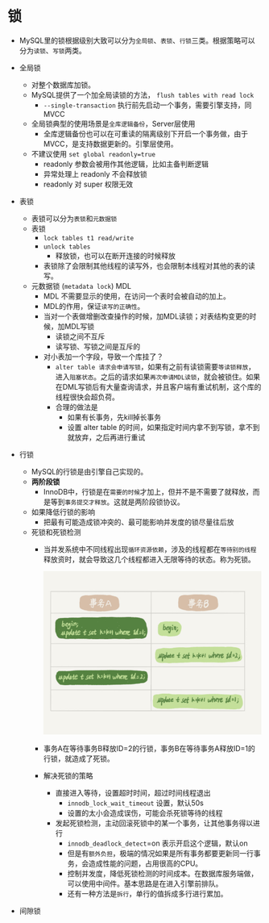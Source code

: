 # 锁

- MySQL里的锁根据级别大致可以分为`全局锁`、`表锁`、`行锁`三类。根据策略可以分为`读锁`、`写锁`两类。
- 全局锁
    - 对整个数据库加锁。
    - MySQL提供了一个加全局读锁的方法， `flush tables with read lock`
        - `--single-transaction` 执行前先启动一个事务，需要引擎支持，同MVCC
    - 全局锁典型的使用场景是`全库逻辑备份`，Server层使用
        - 全库逻辑备份也可以在可重读的隔离级别下开启一个事务做，由于MVCC，是支持数据更新的。引擎层使用。
    - 不建议使用 `set global readonly=true`
        - readonly 参数会被用作其他逻辑，比如主备判断逻辑
        - 异常处理上 readonly 不会释放锁
        - readonly 对 super 权限无效
- 表锁
    - 表锁可以分为`表锁`和`元数据锁`
    - 表锁
        - `lock tables t1 read/write`
        - `unlock tables`
            - 释放锁，也可以在断开连接的时候释放
        - 表锁除了会限制其他线程的读写外，也会限制本线程对其他的表的读写。
    - 元数据锁 (`metadata lock`)   MDL
        - MDL 不需要显示的使用，在访问一个表时会被自动的加上。
        - MDL的作用，保证`读写的正确性`。
        - 当对一个表做增删改查操作的时候，加MDL读锁；对表结构变更的时候，加MDL写锁
            - 读锁之间不互斥
            - 读写锁、写锁之间是互斥的
        - 对小表加一个字段，导致一个库挂了？
            - `alter table 请求会申请写锁`，如果有之前有读锁需要`等读锁释放`，进入`阻塞状态`。之后的请求如果`再次申请MDL读锁`，就会被锁住。如果在DML写锁后有大量查询请求，并且客户端有重试机制，这个库的线程很快会超负荷。
            - 合理的做法是
                - 如果有长事务，先kill掉长事务
                - 设置 alter table 的时间，如果指定时间内拿不到写锁，拿不到就放弃，之后再进行重试
- 行锁
    - MySQL的行锁是由引擎自己实现的。
    - **两阶段锁**
        - InnoDB中，行锁是在`需要的时候`才加上，但并不是不需要了就释放，而是等到`事务提交才释放`。这就是两阶段锁协议。
    - 如果降低行锁的影响
        - 把最有可能造成锁冲突的、最可能影响并发度的锁尽量往后放
    - 死锁和死锁检测
        - 当并发系统中不同线程出现`循环资源依赖`，涉及的线程都在`等待别的线程`释放资时，就会导致这几个线程都进入无限等待的状态。称为死锁。

            ![Untitled%20454de6825cf5425daeb7f5b6897bde12/4d0eeec7b136371b79248a0aed005a52.jpg](Untitled%20454de6825cf5425daeb7f5b6897bde12/4d0eeec7b136371b79248a0aed005a52.jpg)

        - 事务A在等待事务B释放ID=2的行锁，事务B在等待事务A释放ID=1的行锁，就造成了死锁。
        - 解决死锁的策略
            - 直接进入等待，设置超时时间，超过时间线程退出
                - `innodb_lock_wait_timeout` 设置，默认50s
                - 设置的太小会造成误伤，可能会杀死锁等待的线程
            - 发起死锁检测，主动回滚死锁中的某一个事务，让其他事务得以进行
                - `innodb_deadlock_detect`=on 表示开启这个逻辑，默认on
                - 但是有`额外负担`，极端的情况如果是所有事务都要更新同一行事务，会造成性能的问题，占用很高的CPU。
                - 控制并发度，降低死锁检测的时间成本。在数据库服务端做，可以使用中间件。基本思路是在进入引擎前排队。
                - 还有一种方法是`拆行`，单行的值拆成多行进行累加。

- 间隙锁